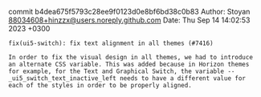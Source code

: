 commit b4dea675f5793c28ee9f0123d0e8bf6bd38c0b83
Author: Stoyan <88034608+hinzzx@users.noreply.github.com>
Date:   Thu Sep 14 14:02:53 2023 +0300

    fix(ui5-switch): fix text alignment in all themes (#7416)
    
    In order to fix the visual design in all themes, we had to introduce an alternate CSS variable. This was added because in Horizon themes for example, for the Text and Graphical Switch, the variable --_ui5_switch_text_inactive_left needs to have a different value for each of the styles in order to be properly aligned.
